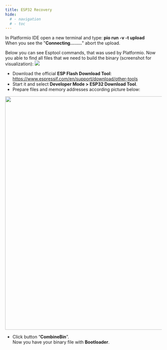 ```yaml
---
title: ESP32 Recovery
hide:
  # - navigation
  # - toc
---
```


In Platformio IDE open a new terminal and type: **pio run -v -t upload**<br>
When you see the "**Connecting........**" abort the upload.

Below you can see Esptool commands, that was used by Platformio. Now you able to find all files that we need to build the binary (screenshot for visualization):
<img src="https://cdn.discordapp.com/attachments/718943978636050542/791636213692891136/unknown.png">

- Download the official **ESP Flash Download Tool**: https://www.espressif.com/en/support/download/other-tools
- Start it and select **Developer Mode > ESP32 Download Tool**.
- Prepare files and memory addresses according picture below:
<img src="https://cdn.discordapp.com/attachments/718943978636050542/791636249999310848/unknown.png" height="750px">

- Click button “**CombineBin**”.<br>
Now you have your binary file with **Bootloader**.